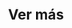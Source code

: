 ---
title: "Ver más"
description: "Wheel of Heaven is a knowledge base exploring the working hypothesis that life on Earth was intelligently designed by an extraterrestrial civilization, the so-called Elohim."
chapter: "4"
weight: 400
---
